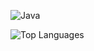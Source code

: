 ![Java](https://user-images.githubusercontent.com/83002941/116004186-3945ba00-a61f-11eb-9381-e86d69839be2.gif)



![Top Languages](https://github-readme-stats.vercel.app/api/top-langs/?username=codelust)




